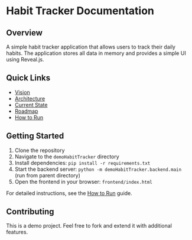 # Habit Tracker Documentation

## Overview
A simple habit tracker application that allows users to track their daily habits. The application stores all data in memory and provides a simple UI using Reveal.js.

## Quick Links
- [Vision](./vision.md)
- [Architecture](./architecture/system-overview.md)
- [Current State](./state/current-state.md)
- [Roadmap](./roadmap/milestones.md)
- [How to Run](./how-to-run.md)

## Getting Started
1. Clone the repository
2. Navigate to the `demoHabitTracker` directory
3. Install dependencies: `pip install -r requirements.txt`
4. Start the backend server: `python -m demoHabitTracker.backend.main` (run from parent directory)
5. Open the frontend in your browser: `frontend/index.html`

For detailed instructions, see the [How to Run](./how-to-run.md) guide.

## Contributing
This is a demo project. Feel free to fork and extend it with additional features.

